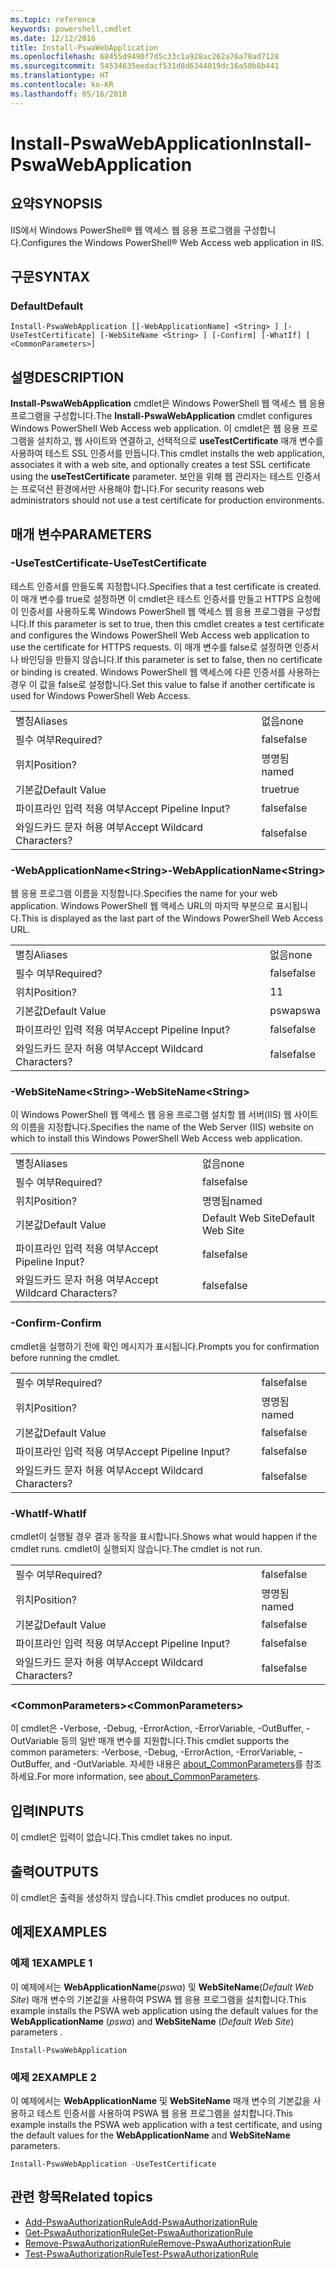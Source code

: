 ```yaml
---
ms.topic: reference
keywords: powershell,cmdlet
ms.date: 12/12/2016
title: Install-PswaWebApplication
ms.openlocfilehash: 68455d9490f7d5c33c1a928ac262a76a78ad7128
ms.sourcegitcommit: 54534635eedacf531d8d6344019dc16a50b8b441
ms.translationtype: HT
ms.contentlocale: ko-KR
ms.lasthandoff: 05/16/2018
---
```

# <a name="install-pswawebapplication"></a><span data-ttu-id="3c588-103">Install-PswaWebApplication</span><span class="sxs-lookup"><span data-stu-id="3c588-103">Install-PswaWebApplication</span></span>

## <a name="synopsis"></a><span data-ttu-id="3c588-104">요약</span><span class="sxs-lookup"><span data-stu-id="3c588-104">SYNOPSIS</span></span>

<span data-ttu-id="3c588-105">IIS에서 Windows PowerShell® 웹 액세스 웹 응용 프로그램을 구성합니다.</span><span class="sxs-lookup"><span data-stu-id="3c588-105">Configures the Windows PowerShell® Web Access web application in IIS.</span></span>

## <a name="syntax"></a><span data-ttu-id="3c588-106">구문</span><span class="sxs-lookup"><span data-stu-id="3c588-106">SYNTAX</span></span>

### <a name="default"></a><span data-ttu-id="3c588-107">Default</span><span class="sxs-lookup"><span data-stu-id="3c588-107">Default</span></span>
```
Install-PswaWebApplication [[-WebApplicationName] <String> ] [-UseTestCertificate] [-WebSiteName <String> ] [-Confirm] [-WhatIf] [ <CommonParameters>]
```

## <a name="description"></a><span data-ttu-id="3c588-108">설명</span><span class="sxs-lookup"><span data-stu-id="3c588-108">DESCRIPTION</span></span>

<span data-ttu-id="3c588-109">**Install-PswaWebApplication** cmdlet은 Windows PowerShell 웹 액세스 웹 응용 프로그램을 구성합니다.</span><span class="sxs-lookup"><span data-stu-id="3c588-109">The **Install-PswaWebApplication** cmdlet configures Windows PowerShell Web Access web application.</span></span> <span data-ttu-id="3c588-110">이 cmdlet은 웹 응용 프로그램을 설치하고, 웹 사이트와 연결하고, 선택적으로 **useTestCertificate** 매개 변수를 사용하여 테스트 SSL 인증서를 만듭니다.</span><span class="sxs-lookup"><span data-stu-id="3c588-110">This cmdlet installs the web application, associates it with a web site, and optionally creates a test SSL certificate using the **useTestCertificate** parameter.</span></span> <span data-ttu-id="3c588-111">보안을 위해 웹 관리자는 테스트 인증서는 프로덕션 환경에서만 사용해야 합니다.</span><span class="sxs-lookup"><span data-stu-id="3c588-111">For security reasons web administrators should not use a test certificate for production environments.</span></span>

## <a name="parameters"></a><span data-ttu-id="3c588-112">매개 변수</span><span class="sxs-lookup"><span data-stu-id="3c588-112">PARAMETERS</span></span>

### <a name="-usetestcertificate"></a><span data-ttu-id="3c588-113">-UseTestCertificate</span><span class="sxs-lookup"><span data-stu-id="3c588-113">-UseTestCertificate</span></span>

<span data-ttu-id="3c588-114">테스트 인증서를 만들도록 지정합니다.</span><span class="sxs-lookup"><span data-stu-id="3c588-114">Specifies that a test certificate is created.</span></span> <span data-ttu-id="3c588-115">이 매개 변수를 true로 설정하면 이 cmdlet은 테스트 인증서를 만들고 HTTPS 요청에 이 인증서를 사용하도록 Windows PowerShell 웹 액세스 웹 응용 프로그램을 구성합니다.</span><span class="sxs-lookup"><span data-stu-id="3c588-115">If this parameter is set to true, then this cmdlet creates a test certificate and configures the Windows PowerShell Web Access web application to use the certificate for HTTPS requests.</span></span> <span data-ttu-id="3c588-116">이 매개 변수를 false로 설정하면 인증서나 바인딩을 만들지 않습니다.</span><span class="sxs-lookup"><span data-stu-id="3c588-116">If this parameter is set to false, then no certificate or binding is created.</span></span> <span data-ttu-id="3c588-117">Windows PowerShell 웹 액세스에 다른 인증서를 사용하는 경우 이 값을 false로 설정합니다.</span><span class="sxs-lookup"><span data-stu-id="3c588-117">Set this value to false if another certificate is used for Windows PowerShell Web Access.</span></span>

|||
|-|-|
| <span data-ttu-id="3c588-118">별칭</span><span class="sxs-lookup"><span data-stu-id="3c588-118">Aliases</span></span>                              | <span data-ttu-id="3c588-119">없음</span><span class="sxs-lookup"><span data-stu-id="3c588-119">none</span></span>                                 |
| <span data-ttu-id="3c588-120">필수 여부</span><span class="sxs-lookup"><span data-stu-id="3c588-120">Required?</span></span>                            | <span data-ttu-id="3c588-121">false</span><span class="sxs-lookup"><span data-stu-id="3c588-121">false</span></span>                                |
| <span data-ttu-id="3c588-122">위치</span><span class="sxs-lookup"><span data-stu-id="3c588-122">Position?</span></span>                            | <span data-ttu-id="3c588-123">명명됨</span><span class="sxs-lookup"><span data-stu-id="3c588-123">named</span></span>                                |
| <span data-ttu-id="3c588-124">기본값</span><span class="sxs-lookup"><span data-stu-id="3c588-124">Default Value</span></span>                        | <span data-ttu-id="3c588-125">true</span><span class="sxs-lookup"><span data-stu-id="3c588-125">true</span></span>                                 |
| <span data-ttu-id="3c588-126">파이프라인 입력 적용 여부</span><span class="sxs-lookup"><span data-stu-id="3c588-126">Accept Pipeline Input?</span></span>               | <span data-ttu-id="3c588-127">false</span><span class="sxs-lookup"><span data-stu-id="3c588-127">false</span></span>                                |
| <span data-ttu-id="3c588-128">와일드카드 문자 허용 여부</span><span class="sxs-lookup"><span data-stu-id="3c588-128">Accept Wildcard Characters?</span></span>          | <span data-ttu-id="3c588-129">false</span><span class="sxs-lookup"><span data-stu-id="3c588-129">false</span></span>                                |

### <a name="-webapplicationnameltstringgt"></a><span data-ttu-id="3c588-130">-WebApplicationName&lt;String&gt;</span><span class="sxs-lookup"><span data-stu-id="3c588-130">-WebApplicationName&lt;String&gt;</span></span>

<span data-ttu-id="3c588-131">웹 응용 프로그램 이름을 지정합니다.</span><span class="sxs-lookup"><span data-stu-id="3c588-131">Specifies the name for your web application.</span></span> <span data-ttu-id="3c588-132">Windows PowerShell 웹 액세스 URL의 마지막 부분으로 표시됩니다.</span><span class="sxs-lookup"><span data-stu-id="3c588-132">This is displayed as the last part of the Windows PowerShell Web Access URL.</span></span>

|||
|-|-|
| <span data-ttu-id="3c588-133">별칭</span><span class="sxs-lookup"><span data-stu-id="3c588-133">Aliases</span></span>                              | <span data-ttu-id="3c588-134">없음</span><span class="sxs-lookup"><span data-stu-id="3c588-134">none</span></span>                                 |
| <span data-ttu-id="3c588-135">필수 여부</span><span class="sxs-lookup"><span data-stu-id="3c588-135">Required?</span></span>                            | <span data-ttu-id="3c588-136">false</span><span class="sxs-lookup"><span data-stu-id="3c588-136">false</span></span>                                |
| <span data-ttu-id="3c588-137">위치</span><span class="sxs-lookup"><span data-stu-id="3c588-137">Position?</span></span>                            | <span data-ttu-id="3c588-138">1</span><span class="sxs-lookup"><span data-stu-id="3c588-138">1</span></span>                                    |
| <span data-ttu-id="3c588-139">기본값</span><span class="sxs-lookup"><span data-stu-id="3c588-139">Default Value</span></span>                        | <span data-ttu-id="3c588-140">pswa</span><span class="sxs-lookup"><span data-stu-id="3c588-140">pswa</span></span>                                 |
| <span data-ttu-id="3c588-141">파이프라인 입력 적용 여부</span><span class="sxs-lookup"><span data-stu-id="3c588-141">Accept Pipeline Input?</span></span>               | <span data-ttu-id="3c588-142">false</span><span class="sxs-lookup"><span data-stu-id="3c588-142">false</span></span>                                |
| <span data-ttu-id="3c588-143">와일드카드 문자 허용 여부</span><span class="sxs-lookup"><span data-stu-id="3c588-143">Accept Wildcard Characters?</span></span>          | <span data-ttu-id="3c588-144">false</span><span class="sxs-lookup"><span data-stu-id="3c588-144">false</span></span>                                |

### <a name="-websitenameltstringgt"></a><span data-ttu-id="3c588-145">-WebSiteName&lt;String&gt;</span><span class="sxs-lookup"><span data-stu-id="3c588-145">-WebSiteName&lt;String&gt;</span></span>

<span data-ttu-id="3c588-146">이 Windows PowerShell 웹 액세스 웹 응용 프로그램 설치할 웹 서버(IIS) 웹 사이트의 이름을 지정합니다.</span><span class="sxs-lookup"><span data-stu-id="3c588-146">Specifies the name of the Web Server (IIS) website on which to install this Windows PowerShell Web Access web application.</span></span>

|||
|-|-|
| <span data-ttu-id="3c588-147">별칭</span><span class="sxs-lookup"><span data-stu-id="3c588-147">Aliases</span></span>                              | <span data-ttu-id="3c588-148">없음</span><span class="sxs-lookup"><span data-stu-id="3c588-148">none</span></span>                                 |
| <span data-ttu-id="3c588-149">필수 여부</span><span class="sxs-lookup"><span data-stu-id="3c588-149">Required?</span></span>                            | <span data-ttu-id="3c588-150">false</span><span class="sxs-lookup"><span data-stu-id="3c588-150">false</span></span>                                |
| <span data-ttu-id="3c588-151">위치</span><span class="sxs-lookup"><span data-stu-id="3c588-151">Position?</span></span>                            | <span data-ttu-id="3c588-152">명명됨</span><span class="sxs-lookup"><span data-stu-id="3c588-152">named</span></span>                                |
| <span data-ttu-id="3c588-153">기본값</span><span class="sxs-lookup"><span data-stu-id="3c588-153">Default Value</span></span>                        | <span data-ttu-id="3c588-154">Default Web Site</span><span class="sxs-lookup"><span data-stu-id="3c588-154">Default Web Site</span></span>                     |
| <span data-ttu-id="3c588-155">파이프라인 입력 적용 여부</span><span class="sxs-lookup"><span data-stu-id="3c588-155">Accept Pipeline Input?</span></span>               | <span data-ttu-id="3c588-156">false</span><span class="sxs-lookup"><span data-stu-id="3c588-156">false</span></span>                                |
| <span data-ttu-id="3c588-157">와일드카드 문자 허용 여부</span><span class="sxs-lookup"><span data-stu-id="3c588-157">Accept Wildcard Characters?</span></span>          | <span data-ttu-id="3c588-158">false</span><span class="sxs-lookup"><span data-stu-id="3c588-158">false</span></span>                                |

### <a name="-confirm"></a><span data-ttu-id="3c588-159">-Confirm</span><span class="sxs-lookup"><span data-stu-id="3c588-159">-Confirm</span></span>

<span data-ttu-id="3c588-160">cmdlet을 실행하기 전에 확인 메시지가 표시됩니다.</span><span class="sxs-lookup"><span data-stu-id="3c588-160">Prompts you for confirmation before running the cmdlet.</span></span>

|||
|-|-|
| <span data-ttu-id="3c588-161">필수 여부</span><span class="sxs-lookup"><span data-stu-id="3c588-161">Required?</span></span>                            | <span data-ttu-id="3c588-162">false</span><span class="sxs-lookup"><span data-stu-id="3c588-162">false</span></span>                                |
| <span data-ttu-id="3c588-163">위치</span><span class="sxs-lookup"><span data-stu-id="3c588-163">Position?</span></span>                            | <span data-ttu-id="3c588-164">명명됨</span><span class="sxs-lookup"><span data-stu-id="3c588-164">named</span></span>                                |
| <span data-ttu-id="3c588-165">기본값</span><span class="sxs-lookup"><span data-stu-id="3c588-165">Default Value</span></span>                        | <span data-ttu-id="3c588-166">false</span><span class="sxs-lookup"><span data-stu-id="3c588-166">false</span></span>                                |
| <span data-ttu-id="3c588-167">파이프라인 입력 적용 여부</span><span class="sxs-lookup"><span data-stu-id="3c588-167">Accept Pipeline Input?</span></span>               | <span data-ttu-id="3c588-168">false</span><span class="sxs-lookup"><span data-stu-id="3c588-168">false</span></span>                                |
| <span data-ttu-id="3c588-169">와일드카드 문자 허용 여부</span><span class="sxs-lookup"><span data-stu-id="3c588-169">Accept Wildcard Characters?</span></span>          | <span data-ttu-id="3c588-170">false</span><span class="sxs-lookup"><span data-stu-id="3c588-170">false</span></span>                                |

### <a name="-whatif"></a><span data-ttu-id="3c588-171">-WhatIf</span><span class="sxs-lookup"><span data-stu-id="3c588-171">-WhatIf</span></span>

<span data-ttu-id="3c588-172">cmdlet이 실행될 경우 결과 동작을 표시합니다.</span><span class="sxs-lookup"><span data-stu-id="3c588-172">Shows what would happen if the cmdlet runs.</span></span>
<span data-ttu-id="3c588-173">cmdlet이 실행되지 않습니다.</span><span class="sxs-lookup"><span data-stu-id="3c588-173">The cmdlet is not run.</span></span>

|||
|-|-|
| <span data-ttu-id="3c588-174">필수 여부</span><span class="sxs-lookup"><span data-stu-id="3c588-174">Required?</span></span>                            | <span data-ttu-id="3c588-175">false</span><span class="sxs-lookup"><span data-stu-id="3c588-175">false</span></span>                                |
| <span data-ttu-id="3c588-176">위치</span><span class="sxs-lookup"><span data-stu-id="3c588-176">Position?</span></span>                            | <span data-ttu-id="3c588-177">명명됨</span><span class="sxs-lookup"><span data-stu-id="3c588-177">named</span></span>                                |
| <span data-ttu-id="3c588-178">기본값</span><span class="sxs-lookup"><span data-stu-id="3c588-178">Default Value</span></span>                        | <span data-ttu-id="3c588-179">false</span><span class="sxs-lookup"><span data-stu-id="3c588-179">false</span></span>                                |
| <span data-ttu-id="3c588-180">파이프라인 입력 적용 여부</span><span class="sxs-lookup"><span data-stu-id="3c588-180">Accept Pipeline Input?</span></span>               | <span data-ttu-id="3c588-181">false</span><span class="sxs-lookup"><span data-stu-id="3c588-181">false</span></span>                                |
| <span data-ttu-id="3c588-182">와일드카드 문자 허용 여부</span><span class="sxs-lookup"><span data-stu-id="3c588-182">Accept Wildcard Characters?</span></span>          | <span data-ttu-id="3c588-183">false</span><span class="sxs-lookup"><span data-stu-id="3c588-183">false</span></span>                                |

### <a name="ltcommonparametersgt"></a><span data-ttu-id="3c588-184">&lt;CommonParameters&gt;</span><span class="sxs-lookup"><span data-stu-id="3c588-184">&lt;CommonParameters&gt;</span></span>

<span data-ttu-id="3c588-185">이 cmdlet은 -Verbose, -Debug, -ErrorAction, -ErrorVariable, -OutBuffer, -OutVariable 등의 일반 매개 변수를 지원합니다.</span><span class="sxs-lookup"><span data-stu-id="3c588-185">This cmdlet supports the common parameters: -Verbose, -Debug, -ErrorAction, -ErrorVariable, -OutBuffer, and -OutVariable.</span></span>
<span data-ttu-id="3c588-186">자세한 내용은 [about_CommonParameters](http://go.microsoft.com/fwlink/p/?LinkID=113216)를 참조하세요.</span><span class="sxs-lookup"><span data-stu-id="3c588-186">For more information, see [about_CommonParameters](http://go.microsoft.com/fwlink/p/?LinkID=113216).</span></span>

## <a name="inputs"></a><span data-ttu-id="3c588-187">입력</span><span class="sxs-lookup"><span data-stu-id="3c588-187">INPUTS</span></span>

<span data-ttu-id="3c588-188">이 cmdlet은 입력이 없습니다.</span><span class="sxs-lookup"><span data-stu-id="3c588-188">This cmdlet takes no input.</span></span>

## <a name="outputs"></a><span data-ttu-id="3c588-189">출력</span><span class="sxs-lookup"><span data-stu-id="3c588-189">OUTPUTS</span></span>

<span data-ttu-id="3c588-190">이 cmdlet은 출력을 생성하지 않습니다.</span><span class="sxs-lookup"><span data-stu-id="3c588-190">This cmdlet produces no output.</span></span>

## <a name="examples"></a><span data-ttu-id="3c588-191">예제</span><span class="sxs-lookup"><span data-stu-id="3c588-191">EXAMPLES</span></span>

### <a name="example-1"></a><span data-ttu-id="3c588-192">예제 1</span><span class="sxs-lookup"><span data-stu-id="3c588-192">EXAMPLE 1</span></span>

<span data-ttu-id="3c588-193">이 예제에서는 **WebApplicationName**(*pswa*) 및 **WebSiteName**(*Default Web Site*) 매개 변수의 기본값을 사용하여 PSWA 웹 응용 프로그램을 설치합니다.</span><span class="sxs-lookup"><span data-stu-id="3c588-193">This example installs the PSWA web application using the default values for the **WebApplicationName** (*pswa*) and **WebSiteName** (*Default Web Site*) parameters .</span></span>

```
Install-PswaWebApplication
```

### <a name="example-2"></a><span data-ttu-id="3c588-194">예제 2</span><span class="sxs-lookup"><span data-stu-id="3c588-194">EXAMPLE 2</span></span>

<span data-ttu-id="3c588-195">이 예제에서는 **WebApplicationName** 및 **WebSiteName** 매개 변수의 기본값을 사용하고 테스트 인증서를 사용하여 PSWA 웹 응용 프로그램을 설치합니다.</span><span class="sxs-lookup"><span data-stu-id="3c588-195">This example installs the PSWA web application with a test certificate, and using the default values for the **WebApplicationName** and **WebSiteName** parameters.</span></span>

```
Install-PswaWebApplication -UseTestCertificate
```

## <a name="related-topics"></a><span data-ttu-id="3c588-196">관련 항목</span><span class="sxs-lookup"><span data-stu-id="3c588-196">Related topics</span></span>

- [<span data-ttu-id="3c588-197">Add-PswaAuthorizationRule</span><span class="sxs-lookup"><span data-stu-id="3c588-197">Add-PswaAuthorizationRule</span></span>](add-pswaauthorizationrule.md)
- [<span data-ttu-id="3c588-198">Get-PswaAuthorizationRule</span><span class="sxs-lookup"><span data-stu-id="3c588-198">Get-PswaAuthorizationRule</span></span>](get-pswaauthorizationrule.md)
- [<span data-ttu-id="3c588-199">Remove-PswaAuthorizationRule</span><span class="sxs-lookup"><span data-stu-id="3c588-199">Remove-PswaAuthorizationRule</span></span>](remove-pswaauthorizationrule.md)
- [<span data-ttu-id="3c588-200">Test-PswaAuthorizationRule</span><span class="sxs-lookup"><span data-stu-id="3c588-200">Test-PswaAuthorizationRule</span></span>](test-pswaauthorizationrule.md)